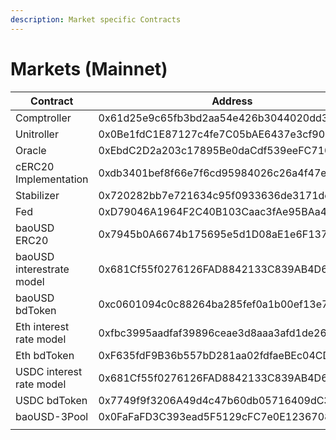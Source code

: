 ```yaml
---
description: Market specific Contracts
---
```


# Markets (Mainnet)

| Contract                  | Address                                    | Etherscan                                                                       |
| ------------------------- | ------------------------------------------ | ------------------------------------------------------------------------------- |
| Comptroller               | 0x61d25e9c65fb3bd2aa54e426b3044020dd339b8d | [Link](https://etherscan.io/address/0x61d25e9c65fb3bd2aa54e426b3044020dd339b8d) |
| Unitroller                | 0x0Be1fdC1E87127c4fe7C05bAE6437e3cf90Bf8d8 | [Link](https://etherscan.io/address/0x0Be1fdC1E87127c4fe7C05bAE6437e3cf90Bf8d8) |
| Oracle                    | 0xEbdC2D2a203c17895Be0daCdf539eeFC710eaFd8 | [Link](https://etherscan.io/address/0xEbdC2D2a203c17895Be0daCdf539eeFC710eaFd8) |
| cERC20 Implementation     | 0xdb3401bef8f66e7f6cd95984026c26a4f47eee84 | [Link](https://etherscan.io/address/0x11900786CF04bE6178287BCef5F53ffC63d110bF) |
| Stabilizer                | 0x720282bb7e721634c95f0933636de3171dc405de | [Link](https://etherscan.io/address/0x720282bb7e721634c95f0933636de3171dc405de) |
| Fed                       | 0xD79046A1964F2C40B103Caac3fAe95BAa49E6624 | [Link](https://etherscan.io/address/0xD79046A1964F2C40B103Caac3fAe95BAa49E6624) |
| baoUSD ERC20              | 0x7945b0A6674b175695e5d1D08aE1e6F13744Abb0 | [Link](https://etherscan.io/address/0x7945b0A6674b175695e5d1D08aE1e6F13744Abb0) |
| baoUSD interestrate model | 0x681Cf55f0276126FAD8842133C839AB4D607E729 | [Link](https://etherscan.io/address/0x681Cf55f0276126FAD8842133C839AB4D607E729) |
| baoUSD bdToken            | 0xc0601094c0c88264ba285fef0a1b00ef13e79347 | [Link](https://etherscan.io/address/0xc0601094c0c88264ba285fef0a1b00ef13e79347) |
| Eth interest rate model   | 0xfbc3995aadfaf39896ceae3d8aaa3afd1de261ad | [Link](https://etherscan.io/address/0xfbc3995aadfaf39896ceae3d8aaa3afd1de261ad) |
| Eth bdToken               | 0xF635fdF9B36b557bD281aa02fdfaeBEc04CD084A | [Link](https://etherscan.io/address/0xe7a52262C1934951207c5fc7A944A82D283C83e5) |
| USDC interest rate model  | 0x681Cf55f0276126FAD8842133C839AB4D607E729 | [Link](https://etherscan.io/address/0x681Cf55f0276126FAD8842133C839AB4D607E729) |
| USDC bdToken              | 0x7749f9f3206A49d4c47b60db05716409dC3A4149 | [Link](https://etherscan.io/address/0x7749f9f3206A49d4c47b60db05716409dC3A4149) |
| baoUSD-3Pool              | 0x0FaFaFD3C393ead5F5129cFC7e0E12367088c473 | [Link](https://etherscan.io/address/0x0FaFaFD3C393ead5F5129cFC7e0E12367088c473) |
|                           |                                            |                                                                                 |
